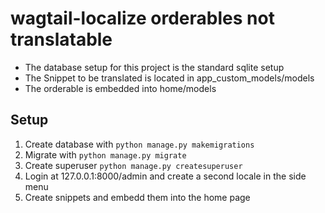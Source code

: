 # wagtail-localize orderables not translatable
- The database setup for this project is the standard sqlite setup
- The Snippet to be translated is located in app_custom_models/models
- The orderable is embedded into home/models

## Setup
1. Create database with `python manage.py makemigrations`
2. Migrate with `python manage.py migrate`
3. Create superuser `python manage.py createsuperuser`
4. Login at 127.0.0.1:8000/admin and create a second locale in the side menu
5. Create snippets and embedd them into the home page